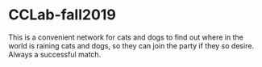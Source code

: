 # CCLab-fall2019

This is a convenient network for cats and dogs to find out where in the world is raining cats and dogs, so they can join the party if they so desire. Always a successful match. 
